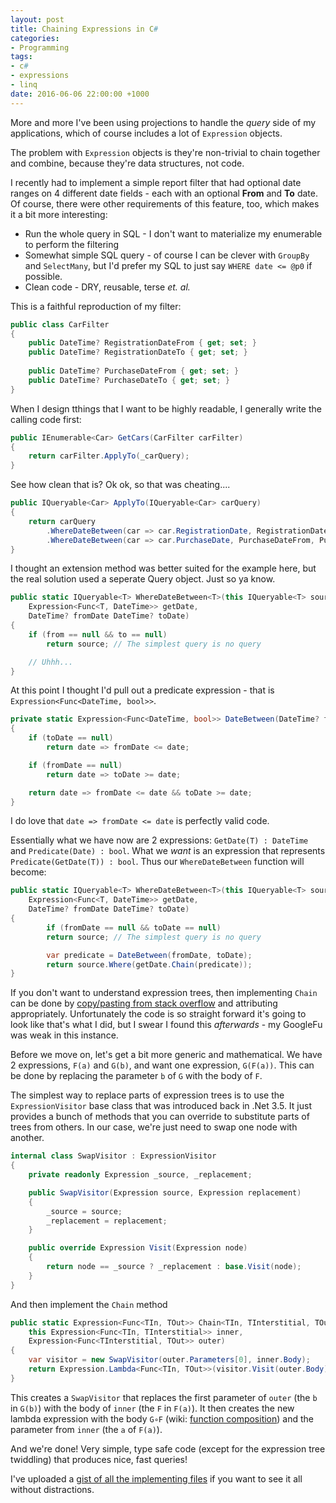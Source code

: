 ```yaml
---
layout: post
title: Chaining Expressions in C#
categories:
- Programming
tags:
- c#
- expressions
- linq
date: 2016-06-06 22:00:00 +1000
---
```

More and more I've been using projections to handle the _query_ side of my applications, which of course includes a lot of `Expression` objects.

The problem with `Expression` objects is they're non-trivial to chain together and combine, because they're data structures, not code.

I recently had to implement a simple report filter that had optional date ranges on 4 different date fields - each with an optional **From** and **To** date.  Of course, there were other requirements of this feature, too, which makes it a bit more interesting:

* Run the whole query in SQL - I don't want to materialize my enumerable to perform the filtering
* Somewhat simple SQL query - of course I can be clever with `GroupBy` and `SelectMany`, but I'd prefer my SQL to just say `WHERE date <= @p0` if possible.
* Clean code - DRY, reusable, terse _et. al._

<!--break-->
This is a faithful reproduction of my filter:

```c#
public class CarFilter
{
    public DateTime? RegistrationDateFrom { get; set; }
    public DateTime? RegistrationDateTo { get; set; }
    
    public DateTime? PurchaseDateFrom { get; set; }
    public DateTime? PurchaseDateTo { get; set; }
}
```

When I design tthings that I want to be highly readable, I generally write the calling code first:

```c#
public IEnumerable<Car> GetCars(CarFilter carFilter)
{
    return carFilter.ApplyTo(_carQuery);
}
```

See how clean that is? Ok ok, so that was cheating....

```c#
public IQueryable<Car> ApplyTo(IQueryable<Car> carQuery)
{
    return carQuery
        .WhereDateBetween(car => car.RegistrationDate, RegistrationDateFrom, RegistrationDateTo)
        .WhereDateBetween(car => car.PurchaseDate, PurchaseDateFrom, PurchaseDateTo);
}
```

I thought an extension method was better suited for the example here, but the real solution used a seperate Query object. Just so ya know.

```c#
public static IQueryable<T> WhereDateBetween<T>(this IQueryable<T> source, 
    Expression<Func<T, DateTime>> getDate, 
    DateTime? fromDate DateTime? toDate)
{
    if (from == null && to == null)
        return source; // The simplest query is no query

    // Uhhh...
}
```

At this point I thought I'd pull out a predicate expression - that is `Expression<Func<DateTime, bool>>`.

```c#
private static Expression<Func<DateTime, bool>> DateBetween(DateTime? fromDate, DateTime? toDate)
{
    if (toDate == null)
        return date => fromDate <= date;

    if (fromDate == null)
        return date => toDate >= date;

    return date => fromDate <= date && toDate >= date;
}
```

I do love that `date => fromDate <= date` is perfectly valid code.

Essentially what we have now are 2 expressions: `GetDate(T) : DateTime` and `Predicate(Date) : bool`. What we _want_ is an expression that represents `Predicate(GetDate(T)) : bool`.  Thus our `WhereDateBetween` function will become:

```c#
public static IQueryable<T> WhereDateBetween<T>(this IQueryable<T> source, 
    Expression<Func<T, DateTime>> getDate, 
    DateTime? fromDate DateTime? toDate)
{
        if (fromDate == null && toDate == null)
        return source; // The simplest query is no query

        var predicate = DateBetween(fromDate, toDate);
        return source.Where(getDate.Chain(predicate));
}
```

If you don't want to understand expression trees, then implementing `Chain` can be done by [copy/pasting from stack overflow](http://stackoverflow.com/questions/7873448/create-dynamic-expression-lambda-from-two-others-chaining-the-expressions) and attributing appropriately. Unfortunately the code is so straight forward it's going to look like that's what I did, but I swear I found this _afterwards_ - my GoogleFu was weak in this instance.

Before we move on, let's get a bit more generic and mathematical. We have 2 expressions, `F(a)` and `G(b)`, and want one expression, `G(F(a))`.  This can be done by replacing the parameter `b` of `G` with the body of `F`.

The simplest way to replace parts of expression trees is to use the `ExpressionVisitor` base class that was introduced back in .Net 3.5.  It just provides a bunch of methods that you can override to substitute parts of trees from others. In our case, we're just need to swap one node with another.

```c#
internal class SwapVisitor : ExpressionVisitor
{
    private readonly Expression _source, _replacement;

    public SwapVisitor(Expression source, Expression replacement)
    {
        _source = source;
        _replacement = replacement;
    }

    public override Expression Visit(Expression node)
    {
        return node == _source ? _replacement : base.Visit(node);
    }
}
```

And then implement the `Chain` method

```c#
public static Expression<Func<TIn, TOut>> Chain<TIn, TInterstitial, TOut>(
    this Expression<Func<TIn, TInterstitial>> inner,
    Expression<Func<TInterstitial, TOut>> outer)
{
    var visitor = new SwapVisitor(outer.Parameters[0], inner.Body);
    return Expression.Lambda<Func<TIn, TOut>>(visitor.Visit(outer.Body), inner.Parameters);
}
```

This creates a `SwapVisitor` that replaces the first parameter of `outer` (the `b` in `G(b)`) with the body of `inner` (the `F` in `F(a)`). It then creates the new lambda expression with the body `G∘F` (wiki: [function composition](https://en.wikipedia.org/wiki/Function_composition)) and the parameter from `inner` (the `a` of `F(a)`).

And we're done! Very simple, type safe code (except for the expression tree twiddling) that produces nice, fast queries!

I've uploaded a [gist of all the implementing files](https://gist.github.com/xwipeoutx/962b205324017c000c75899a8b5016d9) if you want to see it all without distractions.